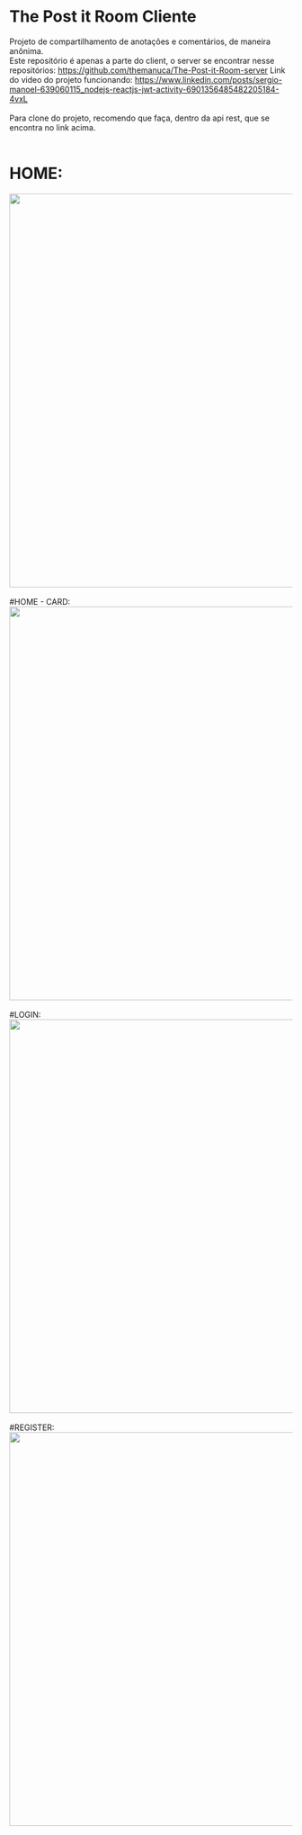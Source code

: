 # The Post it Room Cliente

Projeto de compartilhamento de anotações e comentários, de maneira anônima.
<br> Este repositório é apenas a parte do client, o server se encontrar nesse repositórios: https://github.com/themanuca/The-Post-it-Room-server
Link do video do projeto funcionando: https://www.linkedin.com/posts/sergio-manoel-639060115_nodejs-reactjs-jwt-activity-6901356485482205184-4vxL
<br>
<br>
Para clone do projeto, recomendo que faça, dentro da api rest, que se encontra no link acima.
<br>
<br>
# HOME:
<div align="center">
<img src="https://user-images.githubusercontent.com/57279822/154881580-f2f3a85c-afb8-4422-ac14-dd479afef966.png" width="700px" />
</div>
<br>
#HOME - CARD:
<div align="center">
<img src="https://user-images.githubusercontent.com/57279822/154881584-ef8ee98b-bcb7-4031-b716-02a563f01053.png" width="700px" />
</div>
<br>
#LOGIN:
<div align="center">
<img src="https://user-images.githubusercontent.com/57279822/154881585-b303c0ed-fe06-4f15-a13e-6010219a3513.png" width="700px" />
</div>
<br>
#REGISTER:
<div align="center">
<img src="https://user-images.githubusercontent.com/57279822/154881587-41d930de-16f4-40d8-9fbe-d8ede677abeb.png" width="700px" />
</div>
<br>
